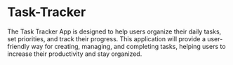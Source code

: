 # Task-Tracker
 The Task Tracker App is designed to help users organize their daily tasks, set priorities, and track  their progress.  This application will provide a user-friendly way for creating, managing, and completing tasks,  helping users to increase their productivity and stay organized.
